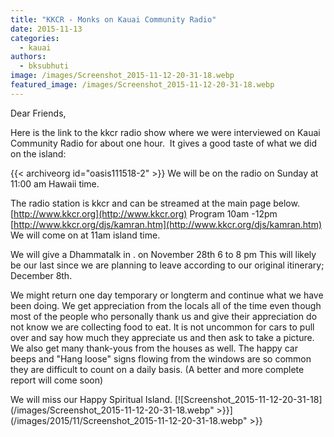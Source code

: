 ```yaml
---
title: "KKCR - Monks on Kauai Community Radio"
date: 2015-11-13
categories: 
  - kauai
authors: 
  - bksubhuti
image: /images/Screenshot_2015-11-12-20-31-18.webp
featured_image: /images/Screenshot_2015-11-12-20-31-18.webp
---
```


Dear Friends,

Here is the link to the kkcr radio show where we were interviewed on Kauai Community Radio for about one hour.  It gives a good taste of what we did on the island:

{{< archiveorg id="oasis111518-2" >}}
We will be on the radio on Sunday at 11:00 am Hawaii time.

The radio station is kkcr and can be streamed at the main page below. [http://www.kkcr.org](http://www.kkcr.org) Program 10am -12pm [http://www.kkcr.org/djs/kamran.htm](http://www.kkcr.org/djs/kamran.htm) We will come on at 11am island time.

We will give a Dhammatalk in . on November 28th 6 to 8 pm This will likely be our last since we are planning to leave according to our original itinerary; December 8th.

We might return one day temporary or longterm and continue what we have been doing. We get appreciation from the locals all of the time even though most of the people who personally thank us and give their appreciation do not know we are collecting food to eat. It is not uncommon for cars to pull over and say how much they appreciate us and then ask to take a picture. We also get many thank-yous from the houses as well. The happy car beeps and "Hang loose" signs flowing from the windows are so common they are difficult to count on a daily basis. (A better and more complete report will come soon)

We will miss our Happy Spiritual Island. [![Screenshot_2015-11-12-20-31-18](/images/Screenshot_2015-11-12-20-31-18.webp" >}}](/images/2015/11/Screenshot_2015-11-12-20-31-18.webp" >}}
